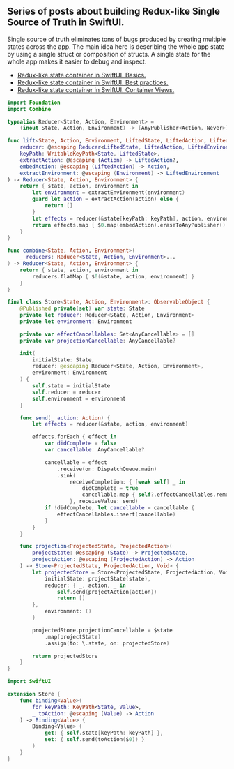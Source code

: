 ## Series of posts about building Redux-like Single Source of Truth in SwiftUI.
Single source of truth eliminates tons of bugs produced by creating multiple states across the app. The main idea here is describing the whole app state by using a single struct or composition of structs. A single state for the whole app makes it easier to debug and inspect.

* [Redux-like state container in SwiftUI. Basics.](https://swiftwithmajid.com/2019/09/18/redux-like-state-container-in-swiftui/)
* [Redux-like state container in SwiftUI. Best practices.](https://swiftwithmajid.com/2019/09/25/redux-like-state-container-in-swiftui-part2/)
* [Redux-like state container in SwiftUI. Container Views.](https://swiftwithmajid.com/2019/10/02/redux-like-state-container-in-swiftui-part3/)

```swift
import Foundation
import Combine

typealias Reducer<State, Action, Environment> =
    (inout State, Action, Environment) -> [AnyPublisher<Action, Never>]

func lift<State, Action, Environment, LiftedState, LiftedAction, LiftedEnvironment>(
    reducer: @escaping Reducer<LiftedState, LiftedAction, LiftedEnvironment>,
    keyPath: WritableKeyPath<State, LiftedState>,
    extractAction: @escaping (Action) -> LiftedAction?,
    embedAction: @escaping (LiftedAction) -> Action,
    extractEnvironment: @escaping (Environment) -> LiftedEnvironment
) -> Reducer<State, Action, Environment> {
    return { state, action, environment in
        let environment = extractEnvironment(environment)
        guard let action = extractAction(action) else {
            return []
        }
        let effects = reducer(&state[keyPath: keyPath], action, environment)
        return effects.map { $0.map(embedAction).eraseToAnyPublisher() }
    }
}

func combine<State, Action, Environment>(
    _ reducers: Reducer<State, Action, Environment>...
) -> Reducer<State, Action, Environment> {
    return { state, action, environment in
        reducers.flatMap { $0(&state, action, environment) }
    }
}

final class Store<State, Action, Environment>: ObservableObject {
    @Published private(set) var state: State
    private let reducer: Reducer<State, Action, Environment>
    private let environment: Environment

    private var effectCancellables: Set<AnyCancellable> = []
    private var projectionCancellable: AnyCancellable?

    init(
        initialState: State,
        reducer: @escaping Reducer<State, Action, Environment>,
        environment: Environment
    ) {
        self.state = initialState
        self.reducer = reducer
        self.environment = environment
    }

    func send(_ action: Action) {
        let effects = reducer(&state, action, environment)

        effects.forEach { effect in
            var didComplete = false
            var cancellable: AnyCancellable?

            cancellable = effect
                .receive(on: DispatchQueue.main)
                .sink(
                    receiveCompletion: { [weak self] _ in
                        didComplete = true
                        cancellable.map { self?.effectCancellables.remove($0) }
                    }, receiveValue: send)
            if !didComplete, let cancellable = cancellable {
                effectCancellables.insert(cancellable)
            }
        }
    }

    func projection<ProjectedState, ProjectedAction>(
        projectState: @escaping (State) -> ProjectedState,
        projectAction: @escaping (ProjectedAction) -> Action
    ) -> Store<ProjectedState, ProjectedAction, Void> {
        let projectedStore = Store<ProjectedState, ProjectedAction, Void>(
            initialState: projectState(state),
            reducer: { _, action, _ in
                self.send(projectAction(action))
                return []
        },
            environment: ()
        )

        projectedStore.projectionCancellable = $state
            .map(projectState)
            .assign(to: \.state, on: projectedStore)

        return projectedStore
    }
}

import SwiftUI

extension Store {
    func binding<Value>(
        for keyPath: KeyPath<State, Value>,
        _ toAction: @escaping (Value) -> Action
    ) -> Binding<Value> {
        Binding<Value> (
            get: { self.state[keyPath: keyPath] },
            set: { self.send(toAction($0)) }
        )
    }
}
```
